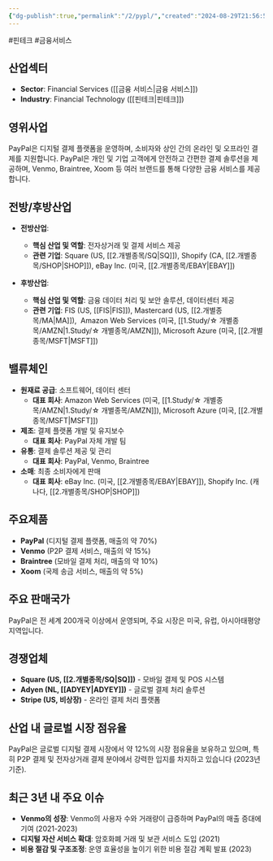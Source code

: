 ```yaml
---
{"dg-publish":true,"permalink":"/2/pypl/","created":"2024-08-29T21:56:57.321+09:00","updated":"2025-06-03T20:06:00.799+09:00"}
---
```


#핀테크 #금융서비스 


## 산업섹터

- **Sector**: Financial Services ([[금융 서비스\|금융 서비스]])
- **Industry**: Financial Technology ([[핀테크\|핀테크]])

## 영위사업

PayPal은 디지털 결제 플랫폼을 운영하며, 소비자와 상인 간의 온라인 및 오프라인 결제를 지원합니다. PayPal은 개인 및 기업 고객에게 안전하고 간편한 결제 솔루션을 제공하며, Venmo, Braintree, Xoom 등 여러 브랜드를 통해 다양한 금융 서비스를 제공합니다.

## 전방/후방산업

- **전방산업**:
    
    - **핵심 산업 및 역할**: 전자상거래 및 결제 서비스 제공
    - **관련 기업**: Square (US, [[2.개별종목/SQ\|SQ]]), Shopify (CA, [[2.개별종목/SHOP\|SHOP]]), eBay Inc. (미국, [[2.개별종목/EBAY\|EBAY]])

- **후방산업**:
    
    - **핵심 산업 및 역할**: 금융 데이터 처리 및 보안 솔루션, 데이터센터 제공
    - **관련 기업**: FIS (US, [[FIS\|FIS]]), Mastercard (US, [[2.개별종목/MA\|MA]]),  Amazon Web Services (미국, [[1.Study/☆ 개별종목/AMZN\|1.Study/☆ 개별종목/AMZN]]), Microsoft Azure (미국, [[2.개별종목/MSFT\|MSFT]])
 

## 밸류체인

- **원재료 공급**: 소프트웨어, 데이터 센터
    - **대표 회사**: Amazon Web Services (미국, [[1.Study/☆ 개별종목/AMZN\|1.Study/☆ 개별종목/AMZN]]), Microsoft Azure (미국, [[2.개별종목/MSFT\|MSFT]])
- **제조**: 결제 플랫폼 개발 및 유지보수
    - **대표 회사**: PayPal 자체 개발 팀
- **유통**: 결제 솔루션 제공 및 관리
    - **대표 회사**: PayPal, Venmo, Braintree
- **소매**: 최종 소비자에게 판매
    - **대표 회사**: eBay Inc. (미국, [[2.개별종목/EBAY\|EBAY]]), Shopify Inc. (캐나다, [[2.개별종목/SHOP\|SHOP]])

## 주요제품

- **PayPal** (디지털 결제 플랫폼, 매출의 약 70%)
- **Venmo** (P2P 결제 서비스, 매출의 약 15%)
- **Braintree** (모바일 결제 처리, 매출의 약 10%)
- **Xoom** (국제 송금 서비스, 매출의 약 5%)

## 주요 판매국가

PayPal은 전 세계 200개국 이상에서 운영되며, 주요 시장은 미국, 유럽, 아시아태평양 지역입니다.

## 경쟁업체

- **Square (US, [[2.개별종목/SQ\|SQ]])** - 모바일 결제 및 POS 시스템
- **Adyen (NL, [[ADYEY\|ADYEY]])** - 글로벌 결제 처리 솔루션
- **Stripe (US, 비상장)** - 온라인 결제 처리 플랫폼

## 산업 내 글로벌 시장 점유율

PayPal은 글로벌 디지털 결제 시장에서 약 12%의 시장 점유율을 보유하고 있으며, 특히 P2P 결제 및 전자상거래 결제 분야에서 강력한 입지를 차지하고 있습니다 (2023년 기준).

## 최근 3년 내 주요 이슈

- **Venmo의 성장**: Venmo의 사용자 수와 거래량이 급증하며 PayPal의 매출 증대에 기여 (2021-2023)
- **디지털 자산 서비스 확대**: 암호화폐 거래 및 보관 서비스 도입 (2021)
- **비용 절감 및 구조조정**: 운영 효율성을 높이기 위한 비용 절감 계획 발표 (2023)